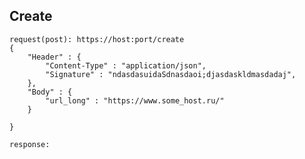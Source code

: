## Create

    request(post): https://host:port/create
    {
        "Header" : {
            "Content-Type" : "application/json",
            "Signature" : "ndasdasuidaSdnasdaoi;djasdaskldmasdadaj",
        },
        "Body" : {
            "url_long" : "https://www.some_host.ru/"
        }
        
    }

    response:
